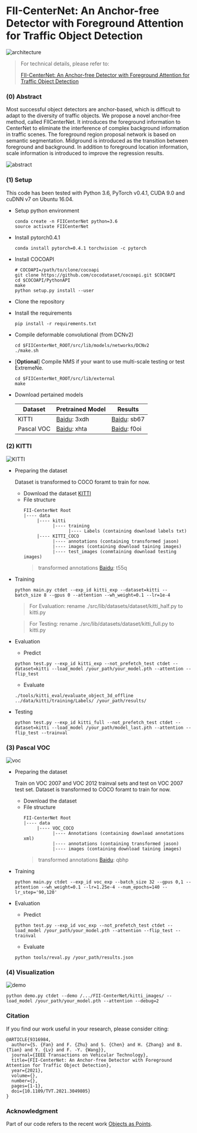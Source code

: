 # FII-CenterNet: An Anchor-free Detector with Foreground Attention for Traffic Object Detection

![architecture](./img/architecture.png)

> For technical details, please refer to:
>
> [FII-CenterNet: An Anchor-free Detector with Foreground Attention for Traffic Object Detection](https://ieeexplore.ieee.org/document/9316984)

### (0) Abstract
Most successful object detectors are anchor-based, which is difficult to adapt to the diversity of traffic objects. We propose a novel anchor-free method, called FIICenterNet. It introduces the foreground information to CenterNet to eliminate the interference of complex background information in traffic scenes. The foreground region proposal network is based on semantic segmentation. Midground is introduced as the transition between foreground and background. In addition to foreground location information, scale information is introduced to improve the regression results.

![abstract](./img/abstract.png)


### (1) Setup
This code has been tested with Python 3.6, PyTorch v0.4.1, CUDA 9.0 and cuDNN v7 on Ubuntu 16.04.
* Setup python environment
  ```
  conda create -n FIICenterNet python=3.6
  source activate FIICenterNet
  ```
* Install pytorch0.4.1
  ```
  conda install pytorch=0.4.1 torchvision -c pytorch
  ```
* Install COCOAPI
  ```
  # COCOAPI=/path/to/clone/cocoapi
  git clone https://github.com/cocodataset/cocoapi.git $COCOAPI
  cd $COCOAPI/PythonAPI
  make
  python setup.py install --user
  ```
* Clone the repository
* Install the requirements
  ```
  pip install -r requirements.txt
  ```
* Compile deformable convolutional (from DCNv2)
  ```
  cd $FIICenterNet_ROOT/src/lib/models/networks/DCNv2
  ./make.sh
  ```
* [**Optional**] Compile NMS if your want to use multi-scale testing or test ExtremeNe.
  ```
  cd $FIICenterNet_ROOT/src/lib/external
  make
  ```
* Download pertained models

  | Dataset                  | Pretrained Model  |  Results  | 
  |--------------------------|----------------|------------|
  | KITTI                    | [Baidu](https://pan.baidu.com/s/1IGcg4YLN_nLxZNHLVHyOyg): 3xdh | [Baidu](https://pan.baidu.com/s/1jZ5ct4zgKZ7thDV5XbLOjw): sb67 |
  | Pascal VOC               | [Baidu](https://pan.baidu.com/s/1pWldlPXlugVCIKaMKF6zJQ): xhta | [Baidu](https://pan.baidu.com/s/1ZRNd-7-rwGB3DrGMnKYYYQ): f0oi |

### (2) KITTI

![KITTI](./img/kitti.png)

* Preparing the dataset
  
  Dataset is transformed to COCO foramt to train for now.
  * Download the dataset [KITTI](http://www.cvlibs.net/datasets/kitti/eval_object.php?obj_benchmark=2d)
  * File structure
    ```
    FII-CenterNet Root
    |---- data
         |---- kitti
               |---- training
                     |---- Labels (containing download labels txt)
         |---- KITTI_COCO
               |---- annotations (containing transformed jason)
               |---- images (containing download taining images)
               |---- test_images (conmtaining download testing images)
    ```
    > transformed annotations [Baidu](https://pan.baidu.com/s/1zp7U3hHY6_06gUSp3KQDJg): t55q
* Training
  ```
  python main.py ctdet --exp_id kitti_exp --dataset=kitti --batch_size 8 --gpus 0 --attention --wh_weight=0.1 --lr=1e-4
  ```
  > For Evaluation: rename ./src/lib/datasets/dataset/kitti_half.py to kitti.py

  > For Testing: rename ./src/lib/datasets/dataset/kitti_full.py to kitti.py
* Evaluation
  * Predict
  ```
  python test.py --exp_id kitti_exp --not_prefetch_test ctdet --dataset=kitti --load_model /your_path/your_model.pth --attention --flip_test
  ```
  * Evaluate
  ```
  ./tools/kitti_eval/evaluate_object_3d_offline ../data/kitti/training/Labels/ /your_path/results/
  ```
* Testing
  ```
  python test.py --exp_id kitti_full --not_prefetch_test ctdet --dataset=kitti --load_model /your_path/model_last.pth --attention --flip_test --trainval
  ```

### (3) Pascal VOC

![voc](./img/voc.png)

* Preparing the dataset

  Train on VOC 2007 and VOC 2012 trainval sets and test on VOC 2007 test set. Dataset is transformed to COCO foramt to train for now.

  * Download the dataset
  * File structure
    ```
    FII-CenterNet Root
    |---- data
         |---- VOC_COCO
               |---- Annotations (containing download annotations xml)
               |---- annotations (containing transformed jason)
               |---- images (containing download taining images)
    ```
    > transformed annotations [Baidu](https://pan.baidu.com/s/1zTozLskCJkV2vF6ZIIzIRw): qbhp
* Training
  ```
  python main.py ctdet --exp_id voc_exp --batch_size 32 --gpus 0,1 --attention --wh_weight=0.1 --lr=1.25e-4 --num_epochs=140 --lr_step='90,120'
  ```
* Evaluation
  * Predict
  ```
  python test.py --exp_id voc_exp --not_prefetch_test ctdet --load_model /your_path/your_model.pth --attention --flip_test --trainval
  ```
  * Evaluate
  ```
  python tools/reval.py /your_path/results.json
  ```

### (4) Visualization

![demo](./img/demo.png)

```
python demo.py ctdet --demo /.../FII-CenterNet/kitti_images/ --load_model /your_path/your_model.pth --attention --debug=2
```

### Citation

If you find our work useful in your research, please consider citing:

```
@ARTICLE{9316984,
  author={S. {Fan} and F. {Zhu} and S. {Chen} and H. {Zhang} and B. {Tian} and Y. {Lv} and F. -Y. {Wang}},
  journal={IEEE Transactions on Vehicular Technology}, 
  title={FII-CenterNet: An Anchor-free Detector with Foreground Attention for Traffic Object Detection}, 
  year={2021},
  volume={},
  number={},
  pages={1-1},
  doi={10.1109/TVT.2021.3049805}
}
```

### Acknowledgment
Part of our code refers to the recent work [Objects as Points](https://github.com/xingyizhou/CenterNet).
